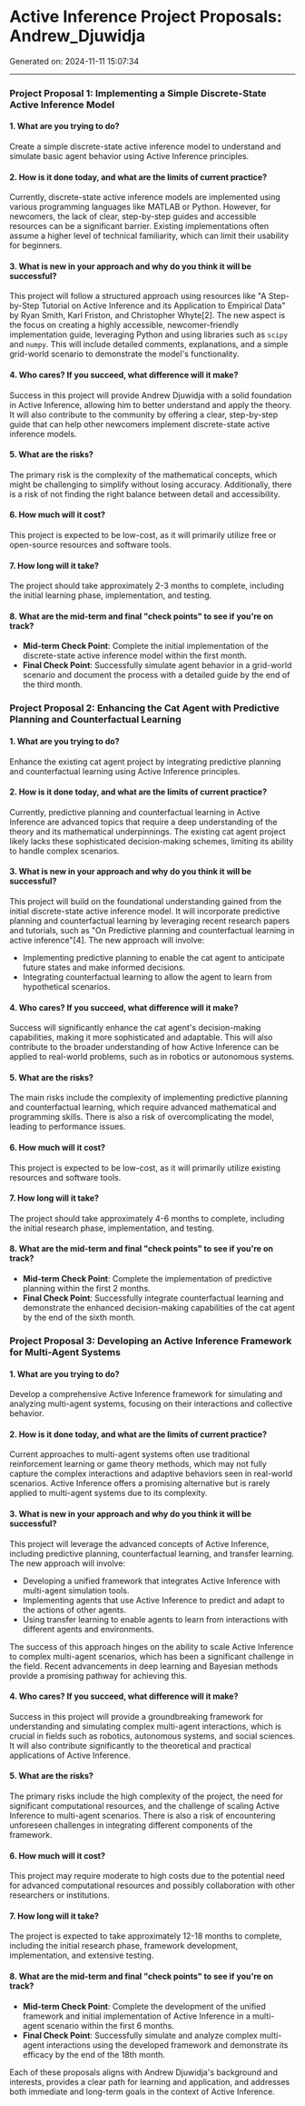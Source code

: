 # Active Inference Project Proposals: Andrew_Djuwidja

Generated on: 2024-11-11 15:07:34

---

### Project Proposal 1: Implementing a Simple Discrete-State Active Inference Model

#### 1. What are you trying to do?
Create a simple discrete-state active inference model to understand and simulate basic agent behavior using Active Inference principles.

#### 2. How is it done today, and what are the limits of current practice?
Currently, discrete-state active inference models are implemented using various programming languages like MATLAB or Python. However, for newcomers, the lack of clear, step-by-step guides and accessible resources can be a significant barrier. Existing implementations often assume a higher level of technical familiarity, which can limit their usability for beginners.

#### 3. What is new in your approach and why do you think it will be successful?
This project will follow a structured approach using resources like "A Step-by-Step Tutorial on Active Inference and its Application to Empirical Data" by Ryan Smith, Karl Friston, and Christopher Whyte[2]. The new aspect is the focus on creating a highly accessible, newcomer-friendly implementation guide, leveraging Python and using libraries such as `scipy` and `numpy`. This will include detailed comments, explanations, and a simple grid-world scenario to demonstrate the model's functionality.

#### 4. Who cares? If you succeed, what difference will it make?
Success in this project will provide Andrew Djuwidja with a solid foundation in Active Inference, allowing him to better understand and apply the theory. It will also contribute to the community by offering a clear, step-by-step guide that can help other newcomers implement discrete-state active inference models.

#### 5. What are the risks?
The primary risk is the complexity of the mathematical concepts, which might be challenging to simplify without losing accuracy. Additionally, there is a risk of not finding the right balance between detail and accessibility.

#### 6. How much will it cost?
This project is expected to be low-cost, as it will primarily utilize free or open-source resources and software tools.

#### 7. How long will it take?
The project should take approximately 2-3 months to complete, including the initial learning phase, implementation, and testing.

#### 8. What are the mid-term and final "check points" to see if you're on track?
- **Mid-term Check Point**: Complete the initial implementation of the discrete-state active inference model within the first month.
- **Final Check Point**: Successfully simulate agent behavior in a grid-world scenario and document the process with a detailed guide by the end of the third month.

### Project Proposal 2: Enhancing the Cat Agent with Predictive Planning and Counterfactual Learning

#### 1. What are you trying to do?
Enhance the existing cat agent project by integrating predictive planning and counterfactual learning using Active Inference principles.

#### 2. How is it done today, and what are the limits of current practice?
Currently, predictive planning and counterfactual learning in Active Inference are advanced topics that require a deep understanding of the theory and its mathematical underpinnings. The existing cat agent project likely lacks these sophisticated decision-making schemes, limiting its ability to handle complex scenarios.

#### 3. What is new in your approach and why do you think it will be successful?
This project will build on the foundational understanding gained from the initial discrete-state active inference model. It will incorporate predictive planning and counterfactual learning by leveraging recent research papers and tutorials, such as "On Predictive planning and counterfactual learning in active inference"[4]. The new approach will involve:
- Implementing predictive planning to enable the cat agent to anticipate future states and make informed decisions.
- Integrating counterfactual learning to allow the agent to learn from hypothetical scenarios.

#### 4. Who cares? If you succeed, what difference will it make?
Success will significantly enhance the cat agent's decision-making capabilities, making it more sophisticated and adaptable. This will also contribute to the broader understanding of how Active Inference can be applied to real-world problems, such as in robotics or autonomous systems.

#### 5. What are the risks?
The main risks include the complexity of implementing predictive planning and counterfactual learning, which require advanced mathematical and programming skills. There is also a risk of overcomplicating the model, leading to performance issues.

#### 6. How much will it cost?
This project is expected to be low-cost, as it will primarily utilize existing resources and software tools.

#### 7. How long will it take?
The project should take approximately 4-6 months to complete, including the initial research phase, implementation, and testing.

#### 8. What are the mid-term and final "check points" to see if you're on track?
- **Mid-term Check Point**: Complete the implementation of predictive planning within the first 2 months.
- **Final Check Point**: Successfully integrate counterfactual learning and demonstrate the enhanced decision-making capabilities of the cat agent by the end of the sixth month.

### Project Proposal 3: Developing an Active Inference Framework for Multi-Agent Systems

#### 1. What are you trying to do?
Develop a comprehensive Active Inference framework for simulating and analyzing multi-agent systems, focusing on their interactions and collective behavior.

#### 2. How is it done today, and what are the limits of current practice?
Current approaches to multi-agent systems often use traditional reinforcement learning or game theory methods, which may not fully capture the complex interactions and adaptive behaviors seen in real-world scenarios. Active Inference offers a promising alternative but is rarely applied to multi-agent systems due to its complexity.

#### 3. What is new in your approach and why do you think it will be successful?
This project will leverage the advanced concepts of Active Inference, including predictive planning, counterfactual learning, and transfer learning. The new approach will involve:
- Developing a unified framework that integrates Active Inference with multi-agent simulation tools.
- Implementing agents that use Active Inference to predict and adapt to the actions of other agents.
- Using transfer learning to enable agents to learn from interactions with different agents and environments.

The success of this approach hinges on the ability to scale Active Inference to complex multi-agent scenarios, which has been a significant challenge in the field. Recent advancements in deep learning and Bayesian methods provide a promising pathway for achieving this.

#### 4. Who cares? If you succeed, what difference will it make?
Success in this project will provide a groundbreaking framework for understanding and simulating complex multi-agent interactions, which is crucial in fields such as robotics, autonomous systems, and social sciences. It will also contribute significantly to the theoretical and practical applications of Active Inference.

#### 5. What are the risks?
The primary risks include the high complexity of the project, the need for significant computational resources, and the challenge of scaling Active Inference to multi-agent scenarios. There is also a risk of encountering unforeseen challenges in integrating different components of the framework.

#### 6. How much will it cost?
This project may require moderate to high costs due to the potential need for advanced computational resources and possibly collaboration with other researchers or institutions.

#### 7. How long will it take?
The project is expected to take approximately 12-18 months to complete, including the initial research phase, framework development, implementation, and extensive testing.

#### 8. What are the mid-term and final "check points" to see if you're on track?
- **Mid-term Check Point**: Complete the development of the unified framework and initial implementation of Active Inference in a multi-agent scenario within the first 6 months.
- **Final Check Point**: Successfully simulate and analyze complex multi-agent interactions using the developed framework and demonstrate its efficacy by the end of the 18th month.

Each of these proposals aligns with Andrew Djuwidja's background and interests, provides a clear path for learning and application, and addresses both immediate and long-term goals in the context of Active Inference.